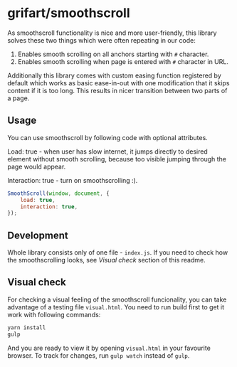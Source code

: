 # grifart/smoothscroll

As smoothscroll functionality is nice and more user-friendly, this library solves these two things which were often repeating in our code:

1. Enables smooth scrolling on all anchors starting with `#` character.
2. Enables smooth scrolling when page is entered with `#` character in URL.

Additionally this library comes with custom easing function registered by default which works as basic ease-in-out with one modification that it skips content if it is too long. This results in nicer transition between two parts of a page.


## Usage

You can use smoothscroll by following code with optional attributes.

Load: true - when user has slow internet, it jumps directly to desired element without smooth scrolling, because too visible jumping through the page would appear.

Interaction: true - turn on smoothscrolling :).


```javascript
SmoothScroll(window, document, {
	load: true,
	interaction: true,
});

```


## Development

Whole library consists only of one file - `index.js`. If you need to check how the smoothscrolling looks, see *Visual check* section of this readme.


## Visual check

For checking a visual feeling of the smoothscroll funcionality, you can take advantage of a testing file `visual.html`.
You need to run build first to get it work with following commands:

```bash
yarn install
gulp
```

And you are ready to view it by opening `visual.html` in your favourite browser. To track for changes, run `gulp watch` instead of `gulp`.
